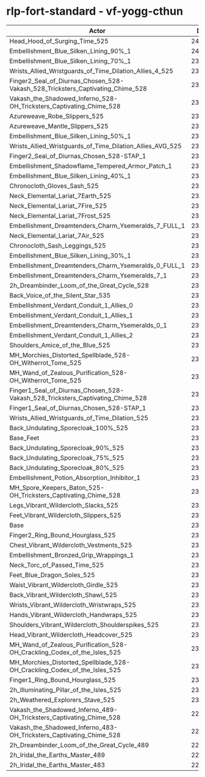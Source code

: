 # rlp-fort-standard - vf-yogg-cthun
| Actor | DPS | Increase |
|---|:---:|:---:|
|Head_Hood_of_Surging_Time_525|247083|4.92%|
|Embellishment_Blue_Silken_Lining_90%_1|240444|2.10%|
|Embellishment_Blue_Silken_Lining_70%_1|239256|1.59%|
|Wrists_Allied_Wristguards_of_Time_Dilation_Allies_4_525|238853|1.42%|
|Finger2_Seal_of_Diurnas_Chosen_528-Vakash_528_Tricksters_Captivating_Chime_528|238558|1.30%|
|Vakash_the_Shadowed_Inferno_528-OH_Tricksters_Captivating_Chime_528|238538|1.29%|
|Azureweave_Robe_Slippers_525|238468|1.26%|
|Azureweave_Mantle_Slippers_525|238344|1.21%|
|Embellishment_Blue_Silken_Lining_50%_1|238158|1.13%|
|Wrists_Allied_Wristguards_of_Time_Dilation_Allies_AVG_525|238105|1.10%|
|Finger2_Seal_of_Diurnas_Chosen_528-STAP_1|237710|0.94%|
|Embellishment_Shadowflame_Tempered_Armor_Patch_1|237668|0.92%|
|Embellishment_Blue_Silken_Lining_40%_1|237616|0.90%|
|Chronocloth_Gloves_Sash_525|237343|0.78%|
|Neck_Elemental_Lariat_7Earth_525|237243|0.74%|
|Neck_Elemental_Lariat_7Fire_525|237210|0.72%|
|Neck_Elemental_Lariat_7Frost_525|237194|0.72%|
|Embellishment_Dreamtenders_Charm_Ysemeralds_7_FULL_1|237140|0.69%|
|Neck_Elemental_Lariat_7Air_525|237024|0.64%|
|Chronocloth_Sash_Leggings_525|236957|0.62%|
|Embellishment_Blue_Silken_Lining_30%_1|236950|0.61%|
|Embellishment_Dreamtenders_Charm_Ysemeralds_0_FULL_1|236892|0.59%|
|Embellishment_Dreamtenders_Charm_Ysemeralds_7_1|236872|0.58%|
|2h_Dreambinder_Loom_of_the_Great_Cycle_528|236838|0.57%|
|Back_Voice_of_the_Silent_Star_535|236709|0.51%|
|Embellishment_Verdant_Conduit_1_Allies_0|236511|0.43%|
|Embellishment_Verdant_Conduit_1_Allies_1|236485|0.42%|
|Embellishment_Dreamtenders_Charm_Ysemeralds_0_1|236468|0.41%|
|Embellishment_Verdant_Conduit_1_Allies_2|236432|0.39%|
|Shoulders_Amice_of_the_Blue_525|236269|0.32%|
|MH_Morchies_Distorted_Spellblade_528-OH_Witherrot_Tome_525|236255|0.32%|
|MH_Wand_of_Zealous_Purification_528-OH_Witherrot_Tome_525|236140|0.27%|
|Finger1_Seal_of_Diurnas_Chosen_528-Vakash_528_Tricksters_Captivating_Chime_528|236137|0.27%|
|Finger1_Seal_of_Diurnas_Chosen_528-STAP_1|236055|0.23%|
|Wrists_Allied_Wristguards_of_Time_Dilation_525|235976|0.20%|
|Back_Undulating_Sporecloak_100%_525|235844|0.14%|
|Base_Feet|235739|0.10%|
|Back_Undulating_Sporecloak_90%_525|235715|0.09%|
|Back_Undulating_Sporecloak_75%_525|235674|0.07%|
|Back_Undulating_Sporecloak_80%_525|235672|0.07%|
|Embellishment_Potion_Absorption_Inhibitor_1|235626|0.05%|
|MH_Spore_Keepers_Baton_525-OH_Tricksters_Captivating_Chime_528|235527|0.01%|
|Legs_Vibrant_Wildercloth_Slacks_525|235520|0.01%|
|Feet_Vibrant_Wildercloth_Slippers_525|235513|0.00%|
|Base|235505|0.00%|
|Finger2_Ring_Bound_Hourglass_525|235470|-0.01%|
|Chest_Vibrant_Wildercloth_Vestments_525|235436|-0.03%|
|Embellishment_Bronzed_Grip_Wrappings_1|235417|-0.04%|
|Neck_Torc_of_Passed_Time_525|235352|-0.06%|
|Feet_Blue_Dragon_Soles_525|235349|-0.07%|
|Waist_Vibrant_Wildercloth_Girdle_525|235341|-0.07%|
|Back_Vibrant_Wildercloth_Shawl_525|235302|-0.09%|
|Wrists_Vibrant_Wildercloth_Wristwraps_525|235274|-0.10%|
|Hands_Vibrant_Wildercloth_Handwraps_525|235269|-0.10%|
|Shoulders_Vibrant_Wildercloth_Shoulderspikes_525|235158|-0.15%|
|Head_Vibrant_Wildercloth_Headcover_525|234998|-0.22%|
|MH_Wand_of_Zealous_Purification_528-OH_Crackling_Codex_of_the_Isles_525|234845|-0.28%|
|MH_Morchies_Distorted_Spellblade_528-OH_Crackling_Codex_of_the_Isles_525|234796|-0.30%|
|Finger1_Ring_Bound_Hourglass_525|234707|-0.34%|
|2h_Illuminating_Pillar_of_the_Isles_525|234144|-0.58%|
|2h_Weathered_Explorers_Stave_525|233198|-0.98%|
|Vakash_the_Shadowed_Inferno_489-OH_Tricksters_Captivating_Chime_528|229229|-2.66%|
|Vakash_the_Shadowed_Inferno_483-OH_Tricksters_Captivating_Chime_528|228127|-3.13%|
|2h_Dreambinder_Loom_of_the_Great_Cycle_489|223822|-4.96%|
|2h_Iridal_the_Earths_Master_489|223509|-5.09%|
|2h_Iridal_the_Earths_Master_483|221949|-5.76%|

